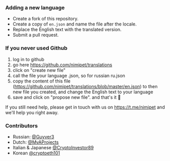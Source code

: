 ### Adding a new language

* Create a fork of this repository.
* Create a copy of `en.json` and name the file after the locale.
* Replace the English text with the translated version.
* Submit a pull request.


### If you never used Github

1) log in to github
2) go here https://github.com/nimipet/translations
3) click on "create new file"
4) call the file your language .json, so for russian ru.json
5) copy the content of this file (https://github.com/nimipet/translations/blob/master/en.json) to then new file you created, and change the English text to your language
6) save and click on "propose new file". and that's it 🙂

If you still need help, please get in touch with us on https://t.me/nimipet and we'll help you right away.


### Contributors

* Russian: [@Guyver3](https://github.com/Guyver3)
* Dutch: [@MvAProjects](https://github.com/MvAProjects)
* Italian & Japanese [@CryptoInvestor89](https://github.com/CryptoInvestor89)
* Korean [@cryptoeth101](https://github.com/cryptoeth101)



